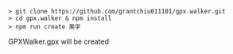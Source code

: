     > git clone https://github.com/grantchiu011101/gpx.walker.git
    > cd gpx.walker & npm install
    > npm run create 美孚

GPXWalker.gpx will be created